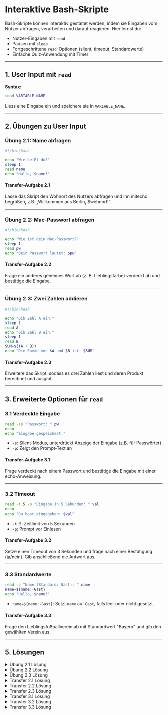 # Interaktive Bash-Skripte

Bash-Skripte können interaktiv gestaltet werden, indem sie Eingaben vom Nutzer abfragen, verarbeiten und darauf reagieren. Hier lernst du:

* Nutzer-Eingaben mit `read`
* Pausen mit `sleep`
* Fortgeschrittene `read`-Optionen (silent, timeout, Standardwerte)
* Einfache Quiz-Anwendung mit Timer

---

## 1. User Input mit `read`

**Syntax:**

```bash
read VARIABLE_NAME
```

Liess eine Eingabe ein und speichere sie in `VARIABLE_NAME`.

---

## 2. Übungen zu User Input

### Übung 2.1: Name abfragen

```bash
#!/bin/bash

echo "Wie heißt du?"
sleep 1
read name
echo "Hallo, $name!"
```

#### Transfer-Aufgabe 2.1

Lasse das Skript den Wohnort des Nutzers abfragen und ihn mitecho begrüßen, z.B. „Willkommen aus Berlin, \$wohnort!“.

---

### Übung 2.2: Mac-Passwort abfragen

```bash
#!/bin/bash

echo "Wie ist dein Mac-Passwort?"
sleep 1
read pw
echo "Dein Passwort lautet: $pw"
```

#### Transfer-Aufgabe 2.2

Frage ein anderes geheimes Wort ab (z. B. Lieblingsfarbe) verdeckt ab und bestätige die Eingabe.

---

### Übung 2.3: Zwei Zahlen addieren

```bash
#!/bin/bash

echo "Gib Zahl A ein:"
sleep 1
read A
echo "Gib Zahl B ein:"
sleep 1
read B
SUM=$((A + B))
echo "Die Summe von $A und $B ist: $SUM"
```

#### Transfer-Aufgabe 2.3

Erweitere das Skript, sodass es drei Zahlen liest und deren Produkt berechnet und ausgibt.

---

## 3. Erweiterte Optionen für `read`

### 3.1 Verdeckte Eingabe

```bash
read -sp "Passwort: " pw
echo
echo "Eingabe gespeichert."
```

* `-s`: Silent-Modus, unterdrückt Anzeige der Eingabe (z.B. für Passwörter)
* `-p`: Zeigt den Prompt-Text an

#### Transfer-Aufgabe 3.1

Frage verdeckt nach einem Passwort und bestätige die Eingabe mit einer echo-Anweisung.

---

### 3.2 Timeout

```bash
read -t 5 -p "Eingabe in 5 Sekunden: " val
echo
echo "Du hast eingegeben: $val"
```

* `-t 5`: Zeitlimit von 5 Sekunden
* `-p`: Prompt vor Einlesen

#### Transfer-Aufgabe 3.2

Setze einen Timeout von 3 Sekunden und frage nach einer Bestätigung (ja/nein). Gib anschließend die Antwort aus.

---

### 3.3 Standardwerte

```bash
read -p "Name (Standard: Gast): " name
name=${name:-Gast}
echo "Hallo, $name!"
```

* `name=${name:-Gast}`: Setzt `name` auf `Gast`, falls leer oder nicht gesetzt

#### Transfer-Aufgabe 3.3

Frage den Lieblingsfußballverein ab mit Standardwert "Bayern" und gib den gewählten Verein aus.

---

## 5. Lösungen

<details>
<summary>Übung 2.1 Lösung</summary>

```bash
#!/bin/bash

echo "Wie heißt du?"
sleep 1
read name
echo "Hallo, $name!"
```

</details>

<details>
<summary>Übung 2.2 Lösung</summary>

```bash
#!/bin/bash

echo "Wie ist dein Mac-Passwort?"
sleep 1
read pw
echo "Dein Passwort lautet: $pw"
```

</details>

<details>
<summary>Übung 2.3 Lösung</summary>

```bash
#!/bin/bash

echo "Gib Zahl A ein:"
sleep 1
read A
echo "Gib Zahl B ein:"
sleep 1
read B
SUM=$((A + B))
echo "Die Summe von $A und $B ist: $SUM"
```

</details>

<details>
<summary>Transfer 2.1 Lösung</summary>

```bash
# Transfer 2.1: Wohnort abfragen
echo "Wo wohnst du?"
sleep 1
read wohnort
echo "Willkommen aus $wohnort!"
```

</details>

<details>
<summary>Transfer 2.2 Lösung</summary>

```bash
# Transfer 2.2: Lieblingsfarbe verdeckt abfragen
read -sp "Deine Lieblingsfarbe: " colour
echo
echo "Du hast eine Farbe eingegeben."
```

</details>

<details>
<summary>Transfer 2.3 Lösung</summary>

```bash
# Transfer 2.3: Produkt von drei Zahlen berechnen
echo "Gib Zahl 1 ein:"
sleep 1
read X
echo "Gib Zahl 2 ein:"
sleep 1
read Y
echo "Gib Zahl 3 ein:"
sleep 1
read Z
PROD=$((X * Y * Z))
echo "Das Produkt ist: $PROD"
```

</details>

<details>
<summary>Transfer 3.1 Lösung</summary>

```bash
# Transfer 3.1: Passwort verdeckt abfragen
read -sp "Passwort: " pw
echo
echo "Eingabe gespeichert."
```

</details>

<details>
<summary>Transfer 3.2 Lösung</summary>

```bash
# Transfer 3.2: Timeout 3s Bestätigung abfragen
read -t 3 -p "Bestätigen? (ja/nein): " ans
echo "Du hast gewählt: $ans"
```

</details>

<details>
<summary>Transfer 3.3 Lösung</summary>

```bash
# Transfer 3.3: Lieblingsfußballverein mit Standard Bayern
read -p "Lieblingsfußballverein (Standard: Bayern): " club
club=${club:-Bayern}
echo "Dein Verein: $club"
```

</details>
